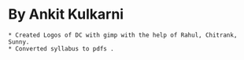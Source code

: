 By Ankit Kulkarni
=================

	* Created Logos of DC with gimp with the help of Rahul, Chitrank, Sunny.
	* Converted syllabus to pdfs .
